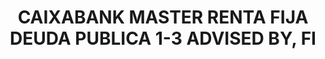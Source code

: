 ---
layout: fund
title: CAIXABANK MASTER RENTA FIJA DEUDA PUBLICA 1-3 ADVISED BY, FI
isin: ES0118526005
---